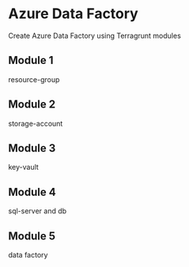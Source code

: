 # Azure Data Factory

Create Azure Data Factory using Terragrunt modules



## Module 1
resource-group
## Module 2
storage-account
## Module 3
key-vault
## Module 4
sql-server and db
## Module 5
data factory
